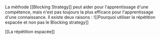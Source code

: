 La méthode  [[Blocking Strategy]] peut aider pour l'apprentissage d'une compétence, mais n'est pas toujours la plus efficace pour l'apprentissage d'une connaissance. Il existe deux raisons :
![[Pourquoi utiliser la répétition espacée et non pas le Blocking strategy]]


[[La répétition espacée]]